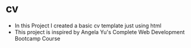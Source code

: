 # cv
- In this Project I created a basic cv template just using html
- This project is inspired by Angela Yu's Complete Web Development Bootcamp Course
